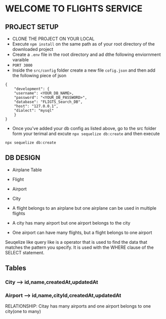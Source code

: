 # WELCOME TO FLIGHTS SERVICE

## PROJECT SETUP

- CLONE THE PROJECT ON YOUR LOCAL
- Execute `npm install` on the same path as of your root directory of the downloaded project
- Create a `.env` file in the root directory and ad dthe following enviornment varaible
- `PORT 3000`
- Inside the `src/config` folder create a new file `cofig.json` and then add the following piece of json

```
{
    "development": {
    "username": <YOUR_DB_NAME>,
    "password": "<YOUR_DB_PASSWORD>",
    "database": "FLIGTS_Search_DB",
    "host": "127.0.0.1",
    "dialect": "mysql"
    }
}
```

- Once you've added your db config as listed above, go to the src folder form your terimal and excute `npx sequelize db:create` and then execute

`npx sequelize db:create`

## DB DESIGN
  - Airplane Table
  - Flight
  - Airport
  - City

  - A flight belongs to an airplane but one airplane can be used in multiple flights
  - A city has many airport but one airport belongs to the city 
  - One airport can have many flights, but a flight belongs to one airport 


 Seuqelize like query
like is a operator that is used to find the data that matches the pattern you specify. It is used with the WHERE clause of the SELECT statement.



## Tables 

### City --> id,name,createdAt,updatedAt
### Airport --> id,name,cityId,createdAt,updatedAt

  RELATIONSHIP:
  Citay has many airports and one airport belongs to one city(one to many)